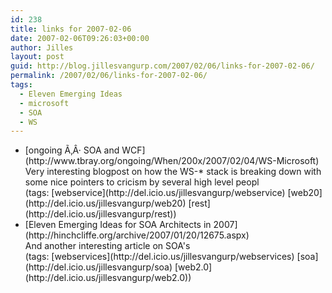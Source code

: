 ```yaml
---
id: 238
title: links for 2007-02-06
date: 2007-02-06T09:26:03+00:00
author: Jilles
layout: post
guid: http://blog.jillesvangurp.com/2007/02/06/links-for-2007-02-06/
permalink: /2007/02/06/links-for-2007-02-06/
tags:
  - Eleven Emerging Ideas
  - microsoft
  - SOA
  - WS
---
```

<ul class="delicious">
	<li>
		<div class="delicious-link">[ongoing Ã‚Â· SOA and WCF](http://www.tbray.org/ongoing/When/200x/2007/02/04/WS-Microsoft)</div>
		<div class="delicious-extended">Very interesting blogpost on how the WS-* stack is breaking down with some nice pointers to cricism by several high level peopl</div>
		<div class="delicious-tags">(tags: [webservice](http://del.icio.us/jillesvangurp/webservice) [web20](http://del.icio.us/jillesvangurp/web20) [rest](http://del.icio.us/jillesvangurp/rest))</div>
	</li>
	<li>
		<div class="delicious-link">[Eleven Emerging Ideas for SOA Architects in 2007](http://hinchcliffe.org/archive/2007/01/20/12675.aspx)</div>
		<div class="delicious-extended">And another interesting article on SOA's</div>
		<div class="delicious-tags">(tags: [webservices](http://del.icio.us/jillesvangurp/webservices) [soa](http://del.icio.us/jillesvangurp/soa) [web2.0](http://del.icio.us/jillesvangurp/web2.0))</div>
	</li>
</ul>
